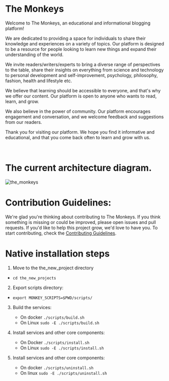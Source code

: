 # The Monkeys

Welcome to The Monkeys, an educational and informational blogging platform!

We are dedicated to providing a space for individuals to share their knowledge and experiences on a variety of topics. Our platform is designed to be a resource for people looking to learn new things and expand their understanding of the world.

We invite readers/writers/experts to bring a diverse range of perspectives to the table, share their insights on everything from science and technology to personal development and self-improvement, psychology, philosophy, fashion, health and lifestyle etc.

We believe that learning should be accessible to everyone, and that's why we offer our content. Our platform is open to anyone who wants to read, learn, and grow.

We also believe in the power of community. Our platform encourages engagement and conversation, and we welcome feedback and suggestions from our readers.

Thank you for visiting our platform. We hope you find it informative and educational, and that you come back often to learn and grow with us.

<br>

# The current architecture diagram.
![the_monkeys](https://user-images.githubusercontent.com/36985548/222522670-479e0d46-1230-4175-befa-2173648771ce.jpg)



# Contribution Guidelines:
We're glad you're thinking about contributing to The Monkeys. If you think something is missing or could be improved, please open issues and pull requests. If you'd like to help this project grow, we'd love to have you. To start contributing, check the [Contributing Guidelines](contribution/contribution.md).

 # Native installation steps
 1. Move to the the_new_project directory
   - `cd the_new_projects`

 2. Export scripts directory:
   - `export MONKEY_SCRIPTS=$PWD/scripts/`
 
 3. Build the services:
    * On docker
    `./scripts/build.sh`
    * On Linux
    `sudo -E ./scripts/build.sh`
  
 4. Install services and other core components:
    * On Docker
    `./scripts/install.sh`
    * On Linux
    `sudo -E ./scripts/install.sh `

 5. Install services and other core components:
    * On docker
     `./scripts/uninstall.sh`
    * On linux
     `sudo -E ./scripts/uninstall.sh `
